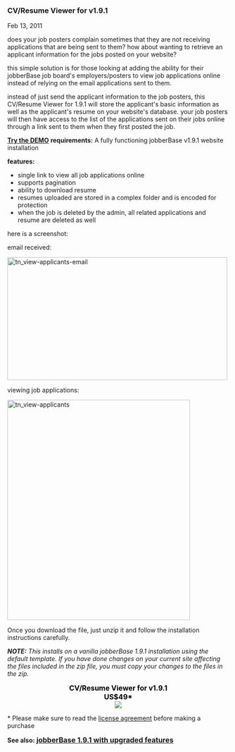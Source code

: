 ### CV/Resume Viewer for v1.9.1

Feb 13, 2011

does your job posters complain sometimes that they are not receiving applications that are being sent to them? how about wanting to retrieve an applicant information for the jobs posted on your website?

this simple solution is for those looking at adding the ability for their jobberBase job board's employers/posters to view job applications online instead of relying on the email applications sent to them.

instead of just send the applicant information to the job posters, this CV/Resume Viewer for 1.9.1 will store the applicant's basic information as well as the applicant's resume on your website's database. your job posters will then have access to the list of the applications sent on their jobs online through a link sent to them when they first posted the job.

__<a href="http://www.redjumpsuit.net/jb191/" target="_blank">Try the DEMO</a>__
__requirements:__
A fully functioning jobberBase v1.9.1 website installation

__features:__
- single link to view all job applications online
- supports pagination
- ability to download resume
- resumes uploaded are stored in a complex folder and is encoded for protection
- when the job is deleted by the admin, all related applications and resume are deleted as well

here is a screenshot:

email received:

<img alt="tn_view-applicants-email" class="aligncenter size-full wp-image-1510" height="279" src="http://www.redjumpsuit.net/wp-content/uploads/2011/02/tn_view-applicants-email.png" title="tn_view-applicants-email" width="500"/>



viewing job applications:

<img alt="tn_view-applicants" class="aligncenter size-full wp-image-1507" height="500" src="http://www.redjumpsuit.net/wp-content/uploads/2011/02/tn_view-applicants.png" title="tn_view-applicants" width="415"/>



Once you download the file, just unzip it and follow the installation instructions carefully.

___NOTE:__ This installs on a vanilla jobberBase 1.9.1 installation using the default template. If you have done changes on your current site affecting the files included in the zip file, you must copy your changes to the files in the zip._

<div align="center">
<span style="color: #000000; font-size: 16px; font-weight: bold;"><strong>CV/Resume Viewer for v1.9.1<br/>
US$49*</strong><br/>
</span>
<a href="#" onclick="startGateway('NDkyNjk0');"><img class="none" src="http://www.redjumpsuit.net/wp-content/uploads/files/download.jpg"/></a>
</div>

\* Please make sure to read the <a href="http://www.redjumpsuit.net/software-license/" target="_blank">license agreement</a> before making a purchase  

__See also:__
<span style="color: #000000; font-size: 16px; font-weight: bold;"><a href="http://www.redjumpsuit.net/2011/04/22/jobberbase-with-upgraded-features/" target="_blank">jobberBase 1.9.1 with upgraded features</a></span>
